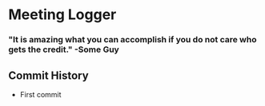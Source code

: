 # Meeting Logger

### "It is amazing what you can accomplish if you do not care who gets the credit." -Some Guy

## Commit History
 
* First commit